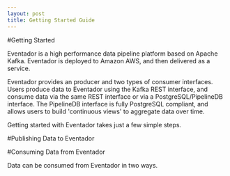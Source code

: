 ```yaml
---
layout: post
title: Getting Started Guide
---
```


#Getting Started

Eventador is a high performance data pipeline platform based on Apache Kafka. Eventador is deployed to Amazon AWS, and then delivered as a service.

Eventador provides an producer and two types of consumer interfaces. Users produce data to Eventador using the Kafka REST interface, and consume data via the same REST interface or via a PostgreSQL/PipelineDB interface. The PipelineDB interface is fully PostgreSQL compliant, and allows users to build 'continuous views' to aggregate data over time.

Getting started with Eventador takes just a few simple steps.

#Publishing Data to Eventador




#Consuming Data from Eventador

Data can be consumed from Eventador in two ways.

